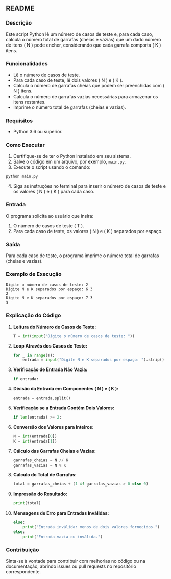 ## README

### Descrição

Este script Python lê um número de casos de teste e, para cada caso, calcula o número total de garrafas (cheias e vazias) que um dado número de itens \( N \) pode encher, considerando que cada garrafa comporta \( K \) itens. 

### Funcionalidades

- Lê o número de casos de teste.
- Para cada caso de teste, lê dois valores \( N \) e \( K \).
- Calcula o número de garrafas cheias que podem ser preenchidas com \( N \) itens.
- Calcula o número de garrafas vazias necessárias para armazenar os itens restantes.
- Imprime o número total de garrafas (cheias e vazias).

### Requisitos

- Python 3.6 ou superior.

### Como Executar

1. Certifique-se de ter o Python instalado em seu sistema.
2. Salve o código em um arquivo, por exemplo, `main.py`.
3. Execute o script usando o comando:

```bash
python main.py
```

4. Siga as instruções no terminal para inserir o número de casos de teste e os valores \( N \) e \( K \) para cada caso.

### Entrada

O programa solicita ao usuário que insira:

1. O número de casos de teste \( T \).
2. Para cada caso de teste, os valores \( N \) e \( K \) separados por espaço.

### Saída

Para cada caso de teste, o programa imprime o número total de garrafas (cheias e vazias).

### Exemplo de Execução

```plaintext
Digite o número de casos de teste: 2
Digite N e K separados por espaço: 6 3
2
Digite N e K separados por espaço: 7 3
3
```

### Explicação do Código

1. **Leitura do Número de Casos de Teste:**
    ```python
    T = int(input("Digite o número de casos de teste: "))
    ```

2. **Loop Através dos Casos de Teste:**
    ```python
    for _ in range(T):
        entrada = input("Digite N e K separados por espaço: ").strip()
    ```

3. **Verificação de Entrada Não Vazia:**
    ```python
    if entrada:
    ```

4. **Divisão da Entrada em Componentes \( N \) e \( K \):**
    ```python
    entrada = entrada.split()
    ```

5. **Verificação se a Entrada Contém Dois Valores:**
    ```python
    if len(entrada) >= 2:
    ```

6. **Conversão dos Valores para Inteiros:**
    ```python
    N = int(entrada[0])
    K = int(entrada[1])
    ```

7. **Cálculo das Garrafas Cheias e Vazias:**
    ```python
    garrafas_cheias = N // K
    garrafas_vazias = N % K
    ```

8. **Cálculo do Total de Garrafas:**
    ```python
    total = garrafas_cheias + (1 if garrafas_vazias > 0 else 0)
    ```

9. **Impressão do Resultado:**
    ```python
    print(total)
    ```

10. **Mensagens de Erro para Entradas Inválidas:**
    ```python
    else:
        print("Entrada inválida: menos de dois valores fornecidos.")
    else:
        print("Entrada vazia ou inválida.")
    ```

### Contribuição

Sinta-se à vontade para contribuir com melhorias no código ou na documentação, abrindo issues ou pull requests no repositório correspondente.
